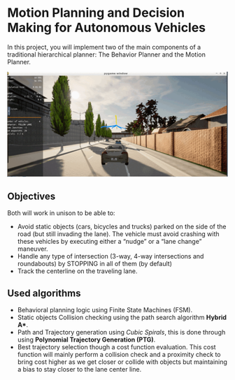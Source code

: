 # Motion Planning and Decision Making for Autonomous Vehicles

In this project, you will implement two of the main components of a traditional hierarchical planner: The Behavior Planner and the Motion Planner.

![motion planning](motion_planning.gif "motion planning")

## Objectives
Both will work in unison to be able to:
* Avoid static objects (cars, bicycles and trucks) parked on the side of the road (but still invading the lane). The vehicle must avoid crashing with these vehicles by executing either a “nudge” or a “lane change” maneuver.
* Handle any type of intersection (3-way,  4-way intersections and roundabouts) by STOPPING in all of them (by default)
* Track the centerline on the traveling lane.

## Used algorithms
* Behavioral planning logic using Finite State Machines (FSM).
* Static objects Collision checking using the path search algorithm __Hybrid A*__.
* Path and Trajectory generation using _Cubic Spirals_, this is done through using **Polynomial Trajectory Generation (PTG)**.
* Best trajectory selection though a cost function evaluation. This cost function will mainly perform a collision check and a proximity check to bring cost higher as we get closer or collide with objects but maintaining a bias to stay closer to the lane center line.